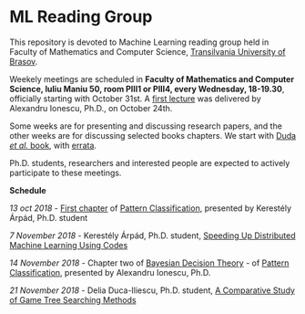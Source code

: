 # ML Reading Group

This repository is devoted to Machine Learning reading group held in Faculty of Mathematics and Computer Science, [Transilvania University of Brasov](http://www.unitv.ro/).

Weekely meetings are scheduled in **Faculty of Mathematics and Computer Science, Iuliu Maniu 50, room PIII1 or PIII4, every Wednesday, 18-19.30**, officially starting with October 31st. A [first lecture](http://people.cs.uchicago.edu/~niyogi/papersps/BNMLJ.pdf) was delivered by Alexandru Ionescu, Ph.D., on October 24th. 

Some weeks are for presenting and discussing research papers, and the other weeks are for discussing selected books chapters. We start with [Duda *et al.* book](https://www.amazon.com/Pattern-Classification-Pt-1-Richard-Duda/dp/0471056693/), with [errata](https://www.cse.unr.edu/~bebis/CS479/Handouts/Errata.pdf). 

Ph.D. students, researchers and interested people are expected to actively participate to these meetings. 

**Schedule**

*13 oct 2018* - [First chapter](https://cds.cern.ch/record/683166/files/0471056693_TOC.pdf) of [Pattern Classification](https://www.amazon.com/Pattern-Classification-Pt-1-Richard-Duda/dp/0471056693/ref=sr_1_1?ie=UTF8&qid=1540993285&sr=8-1&keywords=Classification+duda), presented by Kerestély Árpád, Ph.D. student

*7 November 2018* - Kerestély Árpád, Ph.D. student, [Speeding Up Distributed Machine Learning Using Codes](https://github.com/lmsasu/MLReadingGroup/tree/master/Presentations/2018/11.November/07)

*14 November 2018* - Chapter two of [Bayesian Decision Theory](https://cds.cern.ch/record/683166/files/0471056693_TOC.pdf) - of [Pattern Classification](https://www.amazon.com/Pattern-Classification-Pt-1-Richard-Duda/dp/0471056693/ref=sr_1_1?ie=UTF8&qid=1540993285&sr=8-1&keywords=Classification+duda), presented by Alexandru Ionescu, Ph.D.

*21 November 2018* - Delia Duca-Iliescu, Ph.D. student, [A Comparative Study of Game Tree Searching Methods](https://github.com/lmsasu/MLReadingGroup/blob/master/Presentations/2018/11.November/21/A_Comparative_Study_of_Game_Tree_Searching_Methods.pdf)

